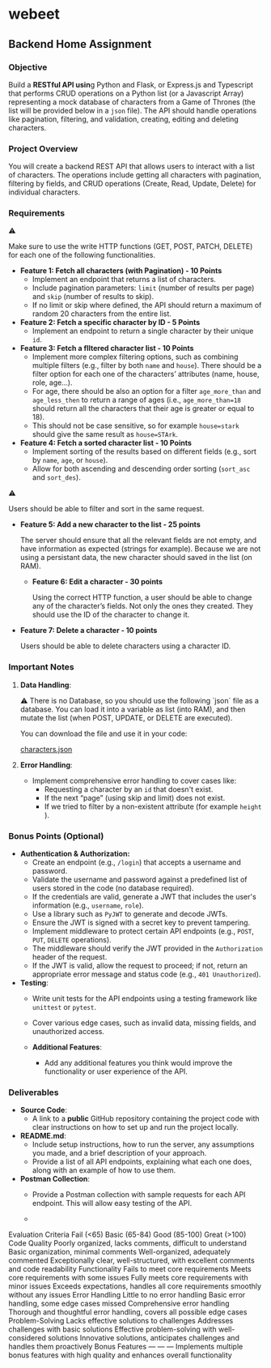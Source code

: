 # webeet

## Backend Home Assignment

### **Objective**

Build a **RESTful API usin**g Python and Flask, or Express.js and Typescript that performs CRUD operations on a Python list (or a Javascript Array) representing a mock database of characters from a Game of Thrones (the list will be provided below in a `json` file). The API should handle operations like pagination, filtering, and validation, creating, editing and deleting characters.

### Project Overview

You will create a backend REST API that allows users to interact with a list of characters. The operations include getting all characters with pagination, filtering by fields, and CRUD operations (Create, Read, Update, Delete) for individual characters.

### **Requirements**

<aside>
⚠️

Make sure to use the write HTTP functions (GET, POST, PATCH, DELETE) for each one of the following functionalities. 

</aside>

- **Feature 1: Fetch all characters (with Pagination) - 10 Points**
    - Implement an endpoint that returns a list of characters.
    - Include pagination parameters: `limit` (number of results per page) and `skip` (number of results to skip).
    - If no limit or skip where defined, the API should return a maximum of random 20 characters from the entire list.
- **Feature 2: Fetch a specific character by ID - 5 Points**
    - Implement an endpoint to return a single character by their unique `id`.
- **Feature 3: Fetch a fIltered character list - 10 Points**
    - Implement more complex filtering options, such as combining multiple filters (e.g., filter by both `name` and `house`). There should be a filter option for each one of the characters’ attributes (name, house, role, age…).
    - For age, there should be also an option for a filter `age_more_than` and `age_less_then` to return a range of ages (i.e., `age_more_than=18` should return all the characters that their age is greater or equal to 18).
    - This should not be case sensitive, so for example `house=stark` should give the same result as `house=STArk`.
- **Feature 4: Fetch a sorted character list - 10 Points**
    - Implement sorting of the results based on different fields (e.g., sort by `name`, `age`, or `house`).
    - Allow for both ascending and descending order sorting (`sort_asc` and `sort_des`).

<aside>
⚠️

 Users should be able to filter and sort in the same request. 

</aside>

- **Feature 5: Add a new character to the list - 25 points**
    
    The server should ensure that all the relevant fields are not empty, and have information as expected (strings for example). Because we are not using a persistant data, the new character should saved in the list (on RAM).

  - **Feature 6: Edit a character - 30 points**
    
    Using the correct HTTP function, a user should be able to change any of the character’s fields. Not only the ones they created. They should use the ID of the character to change it.
    
- **Feature 7: Delete a character - 10 points**
    
    Users should be able to delete characters using a character ID.
    

### Important Notes

1. **Data Handling**:
    
    <aside>
    ⚠️ There is no Database, so you should use the following `json` file as a database. You can load it into a variable as list (into RAM), and then mutate the list (when POST, UPDATE, or DELETE are executed).
    
    You can download the file and use it in your code:
    
    [characters.json](https://prod-files-secure.s3.us-west-2.amazonaws.com/3a9085c4-df29-45e6-8bc7-6c9c0a25ea8c/7ab1906f-449b-4f00-aa94-c1a69ea7544f/characters.json)
    
    </aside>
    
2. **Error Handling**:
    - Implement comprehensive error handling to cover cases like:
        - Requesting a character by an `id` that doesn't exist.
        - If the next “page” (using skip and limit) does not exist.
        - If we tried to filter by a non-existent attribute (for example `height` ).
     
  ### **Bonus Points (Optional)**

- **Authentication & Authorization:**
    - Create an endpoint (e.g., `/login`) that accepts a username and password.
    - Validate the username and password against a predefined list of users stored in the code (no database required).
    - If the credentials are valid, generate a JWT that includes the user's information (e.g., `username`, `role`).
    - Use a library such as `PyJWT` to generate and decode JWTs.
    - Ensure the JWT is signed with a secret key to prevent tampering.
    - Implement middleware to protect certain API endpoints (e.g., `POST`, `PUT`, `DELETE` operations).
    - The middleware should verify the JWT provided in the `Authorization` header of the request.
    - If the JWT is valid, allow the request to proceed; if not, return an appropriate error message and status code (e.g., `401 Unauthorized`).
- **Testing**:
    - Write unit tests for the API endpoints using a testing framework like `unittest` or `pytest`.
    - Cover various edge cases, such as invalid data, missing fields, and unauthorized access.
 
  - **Additional Features**:
    - Add any additional features you think would improve the functionality or user experience of the API.

### **Deliverables**

- **Source Code**:
    - A link to a **public** GitHub repository containing the project code with clear instructions on how to set up and run the project locally.
- **README.md**:
    - Include setup instructions, how to run the server, any assumptions you made, and a brief description of your approach.
    - Provide a list of all API endpoints, explaining what each one does, along with an example of how to use them.
- **Postman Collection**:
    - Provide a Postman collection with sample requests for each API endpoint. This will allow easy testing of the API.
 
    - 
Evaluation Criteria
Fail (<65)
Basic (65-84)
Good (85-100)
Great (>100)
Code Quality
Poorly organized, lacks comments, difficult to understand
Basic organization, minimal comments
Well-organized, adequately commented
Exceptionally clear, well-structured, with excellent comments and code readability
Functionality
Fails to meet core requirements
Meets core requirements with some issues
Fully meets core requirements with minor issues
Exceeds expectations, handles all core requirements smoothly without any issues
Error Handling
Little to no error handling
Basic error handling, some edge cases missed
Comprehensive error handling
Thorough and thoughtful error handling, covers all possible edge cases
Problem-Solving
Lacks effective solutions to challenges
Addresses challenges with basic solutions
Effective problem-solving with well-considered solutions
Innovative solutions, anticipates challenges and handles them proactively
Bonus Features
—
—
—
Implements multiple bonus features with high quality and enhances overall functionality
